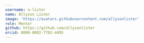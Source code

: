 ```yaml
---
username: a-lister
name: Allyson Lister
image: 'https://avatars.githubusercontent.com/allysonlister'
role: Mentor
github: https://github.com/allysonlister
orcid: 0000-0002-7702-4495
---
```

